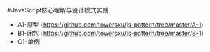 #JavaScript核心理解与设计模式实践

- A1-原型 (https://github.com/towersxu/js-pattern/tree/master/A-1)
- B1-闭包 (https://github.com/towersxu/js-pattern/tree/master/B-1)
- C1-单例